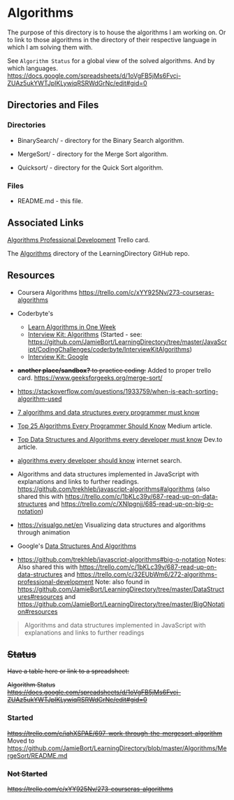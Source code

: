 # Algorithms

The purpose of this directory is to house the algorithms I am working on.
Or to link to those algorithms in the directory of their respective language in which I am solving them with.

See `Algorithm Status` for a global view of the solved algorithms. And by which languages.
https://docs.google.com/spreadsheets/d/1oVgFB5jMs6Fvcj-ZUAz5ukYWTJpIKLywiqRSRWdGrNc/edit#gid=0

## Directories and Files

### Directories

* BinarySearch/ - directory for the Binary Search algorithm.

* MergeSort/ - directory for the Merge Sort algorithm.

* Quicksort/ - directory for the Quick Sort algorithm.

### Files

* README.md - this file.

## Associated Links
[Algorithms Professional Development](https://trello.com/c/32EUbWm6/272-algorithms-professional-development) Trello card.

The [Algorithms](https://github.com/JamieBort/LearningDirectory/tree/master/Algorithms) directory of the LearningDirectory GitHub repo.

## Resources

* Coursera Algorithms
https://trello.com/c/xYY925Nv/273-courseras-algorithms

* Coderbyte's
  * [Learn Algorithms in One Week](https://coderbyte.com/starter-course/algorithms-and-data-structures)
  * [Interview Kit: Algorithms](https://coderbyte.com/interview-kit/algorithms) (Started - see: https://github.com/JamieBort/LearningDirectory/tree/master/JavaScript/CodingChallenges/coderbyte/InterviewKitAlgorithms)
  * [Interview Kit: Google](https://coderbyte.com/interview-kit/google)

* ~~**another place/sandbox?** to practice coding:~~ Added to proper trello card.
https://www.geeksforgeeks.org/merge-sort/

* https://stackoverflow.com/questions/1933759/when-is-each-sorting-algorithm-used

* [7 algorithms and data structures every programmer must know](https://u.osu.edu/cstutorials/2016/11/21/7-algorithms-and-data-structures-every-programmer-must-know/)

* [Top 25 Algorithms Every Programmer Should Know](https://medium.com/techie-delight/top-25-algorithms-every-programmer-should-know-373246b4881b) Medium article.

* [Top Data Structures and Algorithms every developer must know](https://dev.to/educative/top-data-structures-and-algorithms-every-developer-must-know-241a) Dev.to article.

* [algorithms every developer should know](https://www.google.com/search?q=algorithms+every+developer+should+know&oq=algorithms+every+developer+should+know&aqs=chrome..69i57.13643j0j4&sourceid=chrome&ie=UTF-8) internet search.

* Algorithms and data structures implemented in JavaScript with explanations and links to further readings.
https://github.com/trekhleb/javascript-algorithms#algorithms (also shared this with https://trello.com/c/1bKLc39y/687-read-up-on-data-structures  and https://trello.com/c/XNIpgnjj/685-read-up-on-big-o-notation)

* https://visualgo.net/en
Visualizing data structures and algorithms through animation

* Google's [Data Structures And Algorithms](https://techdevguide.withgoogle.com/paths/data-structures-and-algorithms/) 

* https://github.com/trekhleb/javascript-algorithms#big-o-notation
Notes: Also shared this with https://trello.com/c/1bKLc39y/687-read-up-on-data-structures  and https://trello.com/c/32EUbWm6/272-algorithms-professional-development
Note: also found in https://github.com/JamieBort/LearningDirectory/tree/master/DataStructures#resources and https://github.com/JamieBort/LearningDirectory/tree/master/BigONotation#resources
>Algorithms and data structures implemented in JavaScript with explanations and links to further readings


## ~~Status~~

~~Have a table here or link to a spreadsheet:~~

~~Algorithm Status
https://docs.google.com/spreadsheets/d/1oVgFB5jMs6Fvcj-ZUAz5ukYWTJpIKLywiqRSRWdGrNc/edit#gid=0~~

### Started
~~https://trello.com/c/iahXSPAE/697-work-through-the-mergesort-algorithm~~ Moved to https://github.com/JamieBort/LearningDirectory/blob/master/Algorithms/MergeSort/README.md

### ~~Not Started~~
~~https://trello.com/c/xYY925Nv/273-courseras-algorithms~~
